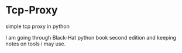 # Tcp-Proxy
simple tcp proxy in python


I am going through Black-Hat python book second edition and keeping notes on tools i may use. 

